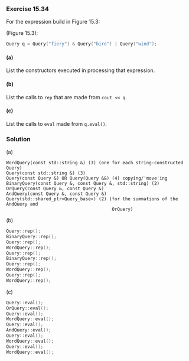### Exercise 15.34

For the expression build in Figure 15.3:

(Figure 15.3):

```cpp
Query q = Query("fiery") & Query("bird") | Query("wind");
```

#### (a)
List the constructors executed in processing that expression.

#### (b)
List the calls to `rep` that are made from `cout << q`.

#### (c)
List the calls to `eval` made from `q.eval()`.

### Solution

(a)

```
WordQuery(const std::string &) (3) (one for each string-constructed Query)
Query(const std::string &) (3)
Query(const Query &) OR Query(Query &&) (4) copying/'move'ing
BinaryQuery(const Query &, const Query &, std::string) (2)
OrQuery(const Query &, const Query &)
AndQuery(const Query &, const Query &)
Query(std::shared_ptr<Query_base>) (2) (for the summations of the AndQuery and
                                        OrQuery)
```

(b)

```cpp
Query::rep();
BinaryQuery::rep();
Query::rep();
WordQuery::rep();
Query::rep();
BinaryQuery::rep();
Query::rep();
WordQuery::rep();
Query::rep();
WordQuery::rep();
```

(c)

```cpp
Query::eval();
OrQuery::eval();
Query::eval();
WordQuery::eval();
Query::eval();
AndQuery::eval();
Query::eval();
WordQuery::eval();
Query::eval();
WordQuery::eval();
```
